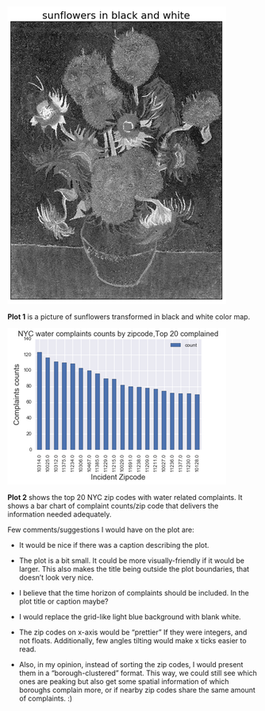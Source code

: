 ![Alt text](ys_1.png)

__Plot 1__ is a picture of sunflowers transformed in black and white color map.


![Alt text](ys_2.png)


__Plot 2__ shows the top 20 NYC zip codes with water related complaints. It shows a bar chart of complaint counts/zip code that delivers the information needed adequately. 

Few comments/suggestions I would have on the plot are:

* It would be nice if there was a caption describing the plot. 

* The plot is a bit small. It could be more visually-friendly if it would be larger. This also makes the title being outside the plot boundaries, that doesn’t look very nice. 

* I believe that the time horizon of complaints should be included. In the plot title or caption maybe?

* I would replace the grid-like light blue background with blank white.

* The zip codes on x-axis would be “prettier” If they were integers, and not floats. Additionally, few angles tilting would make x ticks easier to read.

* Also, in my opinion, instead of sorting the zip codes, I would present them in a “borough-clustered” format. This way, we could still see which ones are peaking but also get some spatial information of which boroughs complain more, or if nearby zip codes share the same amount of complaints. :)
